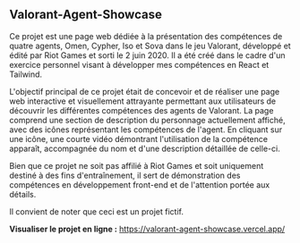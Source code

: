 ## Valorant-Agent-Showcase

Ce projet est une page web dédiée à la présentation des compétences de quatre agents, Omen, Cypher, Iso et Sova dans le jeu Valorant, développé et édité par Riot Games et sorti le 2 juin 2020. Il a été créé dans le cadre d'un exercice personnel visant à développer mes compétences en React et Tailwind.

L'objectif principal de ce projet était de concevoir et de réaliser une page web interactive et visuellement attrayante permettant aux utilisateurs de découvrir les différentes compétences des agents de Valorant. La page comprend une section de description du personnage actuellement affiché, avec des icônes représentant les compétences de l'agent. En cliquant sur une icône, une courte vidéo démontrant l'utilisation de la compétence apparaît, accompagnée du nom et d'une description détaillée de celle-ci.

Bien que ce projet ne soit pas affilié à Riot Games et soit uniquement destiné à des fins d'entraînement, il sert de démonstration des compétences en développement front-end et de l'attention portée aux détails.

Il convient de noter que ceci est un projet fictif.

**Visualiser le projet en ligne :** 
https://valorant-agent-showcase.vercel.app/
